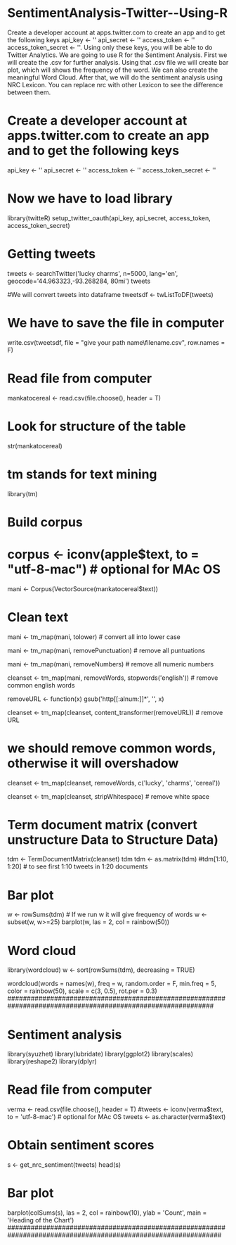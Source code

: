# SentimentAnalysis-Twitter--Using-R
Create a developer account at apps.twitter.com to create an app and to get the following keys  api_key  &lt;- '' api_secret  &lt;- '' access_token  &lt;- '' access_token_secret  &lt;- ''. Using only these keys, you will be able to do Twitter Analytics. We are going to use R for the Sentiment Analysis. First we will create the .csv for further analysis. Using that .csv file we will create bar plot, which will shows the frequency of the word. We can also create the meaningful Word Cloud. After that, we will do the sentiment analysis using NRC Lexicon. You can replace nrc with other Lexicon to see the difference between them.
# Create a developer account at apps.twitter.com to create an app and to get the following keys

api_key  <- ''
api_secret  <- ''
access_token  <- ''
access_token_secret  <- ''


# Now we have to load library
library(twitteR)
setup_twitter_oauth(api_key, api_secret, access_token, access_token_secret)

# Getting tweets
tweets <- searchTwitter('lucky charms', n=5000, lang='en',  geocode='44.963323,-93.268284, 80mi')
tweets

#We will convert tweets into dataframe
tweetsdf <- twListToDF(tweets)


# We have to save the file in computer

write.csv(tweetsdf, file = "give your path name\\filename.csv", row.names = F)

# Read file from computer
mankatocereal <- read.csv(file.choose(), header = T)

# Look for structure of the table
str(mankatocereal)

# tm stands for text mining
library(tm)

# Build corpus
# corpus <- iconv(apple$text, to = "utf-8-mac")  # optional for MAc OS

mani <- Corpus(VectorSource(mankatocereal$text))

# Clean text 
mani <- tm_map(mani, tolower) # convert all into lower case

mani <- tm_map(mani, removePunctuation) # remove all puntuations

mani <- tm_map(mani, removeNumbers) # remove all numeric numbers

cleanset <- tm_map(mani, removeWords, stopwords('english')) # remove common english words

removeURL <- function(x) gsub('http[[:alnum:]]*', '', x)

cleanset <- tm_map(cleanset, content_transformer(removeURL)) # remove URL

# we should remove common words, otherwise it will overshadow

cleanset <- tm_map(cleanset, removeWords, c('lucky', 'charms', 'cereal'))

cleanset <- tm_map(cleanset, stripWhitespace) # remove white space

# Term document matrix (convert unstructure Data to Structure Data)
tdm <- TermDocumentMatrix(cleanset)
tdm
tdm <- as.matrix(tdm)
#tdm[1:10, 1:20]  # to see first 1:10 tweets in 1:20 documents



# Bar plot
w <- rowSums(tdm)   # If we run w it will give frequency of words
w <- subset(w, w>=25)
barplot(w,
        las = 2,
        col = rainbow(50))

# Word cloud
library(wordcloud)
w <- sort(rowSums(tdm), decreasing = TRUE)

wordcloud(words = names(w),
          freq = w,
          random.order = F,
          min.freq = 5,
          color = rainbow(50),
          scale = c(3, 0.5),
          rot.per = 0.3)
#############################################################################################################

# Sentiment analysis
library(syuzhet)
library(lubridate)
library(ggplot2)
library(scales)
library(reshape2)
library(dplyr)

# Read file from computer
verma <- read.csv(file.choose(), header = T)
#tweets <- iconv(verma$text, to = 'utf-8-mac')  # optional for MAc OS
tweets <- as.character(verma$text)

# Obtain sentiment scores
s <- get_nrc_sentiment(tweets)
head(s)

# Bar plot
barplot(colSums(s),
        las = 2,
        col = rainbow(10),
        ylab = 'Count',
        main = 'Heading of the Chart')
###############################################################################################################
